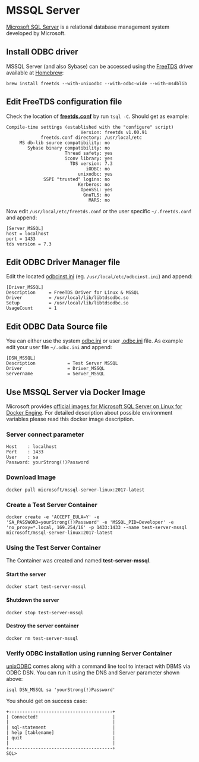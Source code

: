 # MSSQL Server
[Microsoft SQL Server](https://www.microsoft.com/en-us/sql-server/sql-server-2017) is a relational database management system developed by Microsoft.

## Install ODBC driver 
MSSQL Server (and also Sybase) can be accessed using the [FreeTDS](http://www.freetds.org/) driver available at [Homebrew](https://brew.sh/):
```
brew install freetds --with-unixodbc --with-odbc-wide --with-msdblib
```

## Edit FreeTDS configuration file
Check the location of [**freetds.conf**](http://www.freetds.org/userguide/freetdsconf.htm) by run `tsql -C`. Should get as example:
```
Compile-time settings (established with the "configure" script)
                            Version: freetds v1.00.91
             freetds.conf directory: /usr/local/etc
     MS db-lib source compatibility: no
        Sybase binary compatibility: no
                      Thread safety: yes
                      iconv library: yes
                        TDS version: 7.3
                              iODBC: no
                           unixodbc: yes
              SSPI "trusted" logins: no
                           Kerberos: no
                            OpenSSL: yes
                             GnuTLS: no
                               MARS: no
```

Now edit `/usr/local/etc/freetds.conf` or the user specific `~/.freetds.conf` and append:
```
[Server_MSSQL]
host = localhost
port = 1433
tds version = 7.3
```

## Edit ODBC Driver Manager file
Edit the located [odbcinst.ini](https://github.com/hrabe/odbc-on-macos#locate-your-odbc-driver-and-data-source-config-files) (eg. `/usr/local/etc/odbcinst.ini`) and append:
```
[Driver_MSSQL]
Description     = FreeTDS Driver for Linux & MSSQL
Driver          = /usr/local/lib/libtdsodbc.so
Setup           = /usr/local/lib/libtdsodbc.so
UsageCount      = 1
```

## Edit ODBC Data Source file
You can either use the system [odbc.ini](https://github.com/hrabe/odbc-on-macos#locate-your-odbc-driver-and-data-source-config-files) or user [.odbc.ini](https://github.com/hrabe/odbc-on-macos#locate-your-odbc-driver-and-data-source-config-files) file. As example edit your user file `~/.odbc.ini` and append:
```
[DSN_MSSQL]
Description            = Test Server MSSQL
Driver                 = Driver_MSSQL
Servername             = Server_MSSQL
```

## Use MSSQL Server via Docker Image
Microsoft provides [official images for Microsoft SQL Server on Linux for Docker Engine](https://hub.docker.com/r/microsoft/mssql-server-linux/). For detailed description about possible environment variables please read this docker image description.

### Server connect parameter
```
Host    : localhost
Port    : 1433
User    : sa
Password: yourStrong(!)Password
```

### Download Image
```
docker pull microsoft/mssql-server-linux:2017-latest
```

### Create a Test Server Container
```
docker create -e 'ACCEPT_EULA=Y' -e 'SA_PASSWORD=yourStrong(!)Password' -e 'MSSQL_PID=Developer' -e 'no_proxy=*.local, 169.254/16' -p 1433:1433 --name test-server-mssql microsoft/mssql-server-linux:2017-latest
```

### Using the Test Server Container
The Container was created and named **test-server-mssql**. 

#### Start the server
```
docker start test-server-mssql
```

#### Shutdown the server
```
docker stop test-server-mssql
```

#### Destroy the server container
```
docker rm test-server-mssql
```

### Verify ODBC installation using running Server Container
[unixODBC](http://www.unixodbc.org/) comes along with a command line tool to interact with DBMS via ODBC DSN. You can run it using the DNS and Server parameter shown above:

```
isql DSN_MSSQL sa 'yourStrong(!)Password'
```

You should get on success case:
```
+---------------------------------------+
| Connected!                            |
|                                       |
| sql-statement                         |
| help [tablename]                      |
| quit                                  |
|                                       |
+---------------------------------------+
SQL>
```
